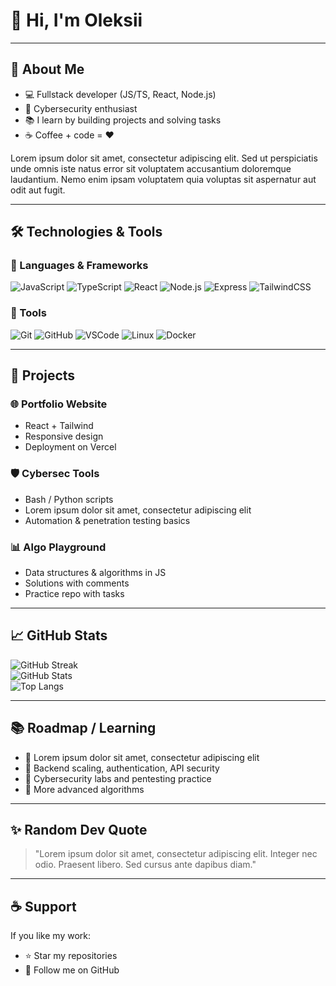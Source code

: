 # 👋 Hi, I'm Oleksii  

---

## 📖 About Me
- 💻 Fullstack developer (JS/TS, React, Node.js)  
- 🔐 Cybersecurity enthusiast  
- 📚 I learn by building projects and solving tasks  
- ☕ Coffee + code = ❤️  

Lorem ipsum dolor sit amet, consectetur adipiscing elit. Sed ut perspiciatis unde omnis iste natus error sit voluptatem accusantium doloremque laudantium. Nemo enim ipsam voluptatem quia voluptas sit aspernatur aut odit aut fugit.  

---

## 🛠️ Technologies & Tools

### 🔹 Languages & Frameworks
![JavaScript](https://img.shields.io/badge/-JavaScript-F7DF1E?style=flat&logo=javascript&logoColor=000)
![TypeScript](https://img.shields.io/badge/-TypeScript-3178C6?style=flat&logo=typescript&logoColor=fff)
![React](https://img.shields.io/badge/-React-61DAFB?style=flat&logo=react&logoColor=000)
![Node.js](https://img.shields.io/badge/-Node.js-339933?style=flat&logo=nodedotjs&logoColor=fff)
![Express](https://img.shields.io/badge/-Express-000000?style=flat&logo=express&logoColor=fff)
![TailwindCSS](https://img.shields.io/badge/-TailwindCSS-06B6D4?style=flat&logo=tailwindcss&logoColor=fff)

### 🔹 Tools
![Git](https://img.shields.io/badge/-Git-F05032?style=flat&logo=git&logoColor=fff)
![GitHub](https://img.shields.io/badge/-GitHub-181717?style=flat&logo=github&logoColor=fff)
![VSCode](https://img.shields.io/badge/-VSCode-007ACC?style=flat&logo=visualstudiocode&logoColor=fff)
![Linux](https://img.shields.io/badge/-Linux-FCC624?style=flat&logo=linux&logoColor=000)
![Docker](https://img.shields.io/badge/-Docker-2496ED?style=flat&logo=docker&logoColor=fff)

---

## 🚀 Projects

### 🌐 Portfolio Website
- React + Tailwind  
- Responsive design  
- Deployment on Vercel  

### 🛡️ Cybersec Tools
- Bash / Python scripts  
- Lorem ipsum dolor sit amet, consectetur adipiscing elit  
- Automation & penetration testing basics  

### 📊 Algo Playground
- Data structures & algorithms in JS  
- Solutions with comments  
- Practice repo with tasks  

---

## 📈 GitHub Stats
![GitHub Streak](https://streak-stats.demolab.com?user=olexij-de&theme=dark&hide_border=true)  
![GitHub Stats](https://github-readme-stats.vercel.app/api?username=olexij-de&show_icons=true&theme=dark&hide_border=true)  
![Top Langs](https://github-readme-stats.vercel.app/api/top-langs/?username=olexij-de&layout=compact&theme=dark&hide_border=true)  

---

## 📚 Roadmap / Learning
- 🔹 Lorem ipsum dolor sit amet, consectetur adipiscing elit  
- 🔹 Backend scaling, authentication, API security  
- 🔹 Cybersecurity labs and pentesting practice  
- 🔹 More advanced algorithms  

---

## ✨ Random Dev Quote
> "Lorem ipsum dolor sit amet, consectetur adipiscing elit. Integer nec odio. Praesent libero. Sed cursus ante dapibus diam."

---

## ☕ Support
If you like my work:  
- ⭐ Star my repositories  
- 🐙 Follow me on GitHub  